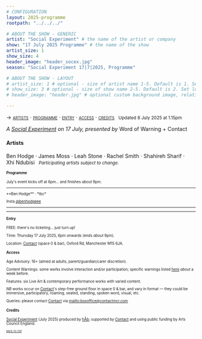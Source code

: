 ```yaml
---
# CONFIGURATION
layout: 2025-programme
rootpath: "../../../"

# ABOUT THE SHOW - GENERIC
artist: "Social Experiment" # the name of the artist or company
show: "17 July 2025 Programme" # the name of the show
artist_size: 1
show_size: 4
header_image: "header_socex.jpg"  
season: "Social Experiment 17|7|2025, Programme"

# ABOUT THE SHOW - LAYOUT
# artist_size: 1 # optional - size of artist name 1-5. Default is 1. Set longer names to lower values
# show_size: 3 # optional - size of show name 2-5. Default is 2. Set longer names to lower values
# header_image: "header.jpg" # optional custom background image, relative to current page

---
```

<span style='font-variant: small-caps'>→ [artists](/socialexperiment/jul2025/#artists) · [programme](/socialexperiment/jul2025/#programme) · [entry](/socialexperiment/jul2025/#entry) · [access](/socialexperiment/jul2025/#access) · [credits](/socialexperiment/jul2025/#credits)</span>&ensp; <small>Updated 8 July 2025 at 1.15pm</small>          
         
*A [Social Experiment](/socialexperiment) on 17 July, presented by* Word of Warning + Contact         
         
#### Artists         
Ben&nbsp;Hodge&nbsp;· James&nbsp;Moss&nbsp;· Leah&nbsp;Stone&nbsp;· Rachel&nbsp;Smith&nbsp;· Shahireh&nbsp;Sharif&nbsp;· Xhi&nbsp;Ndubisi&ensp; <small>*Participating&nbsp;artists subject&nbsp;to&nbsp;change.*<small>         
         
#### Programme        
July's event kicks off at 6pm… and finishes *about* 9pm.         
<hr>         
**Ben Hodge** · *tbc*         
         
Insta <a href="https://instagram.com/benhodgeee" target="_blank">@benhodgeee</a>          
<hr>         

<hr>         
         
#### Entry         
FREE: there's no ticketing… just turn up!         
         
Time: Thursday 17 July 2025, 6pm onwards (ends *about* 9pm).         
          
Location: <a href="https://contactmcr.com/visit/getting-here" target="_blank">Contact</a> (space 0 & bar), Oxford Rd, Manchester M15 6JA.         
         
#### Access         
Age Advisory: 16+ (aimed at adults, parent/guardian/carer discretion).         
          
Content Warnings: some works involve interaction and/or participation; specific warnings listed [here](/warnings) *about* a week before.         
          
Features: six Live Art & contemporary performance works with varied content.         
         
*NB* works occur on <a href="https://contactmcr.com/visit/access" target="_blank">Contact</a>'s step-free ground floor in space 0 & bar, and vary in format — they could be immersive, participatory, roaming, seated, standing, spoken word, visual, etc.         
         
Queries: please contact <a href="https://contactmcr.com/visit/access" target="_blank">Contact</a> via <mailto:boxoffice@contactmcr.com>        
         
#### Credits          
[Social Experiment](/socialexperiment) (July 2025) produced by [hÅb](/hab); supported by <a href="https://contactmcr.com" target="_blank">Contact</a> and using public funding by Arts Council England.         
                 
<small><span style='font-variant: small-caps'>[back to top](/socialexperiment/jul2025)</span></small>
